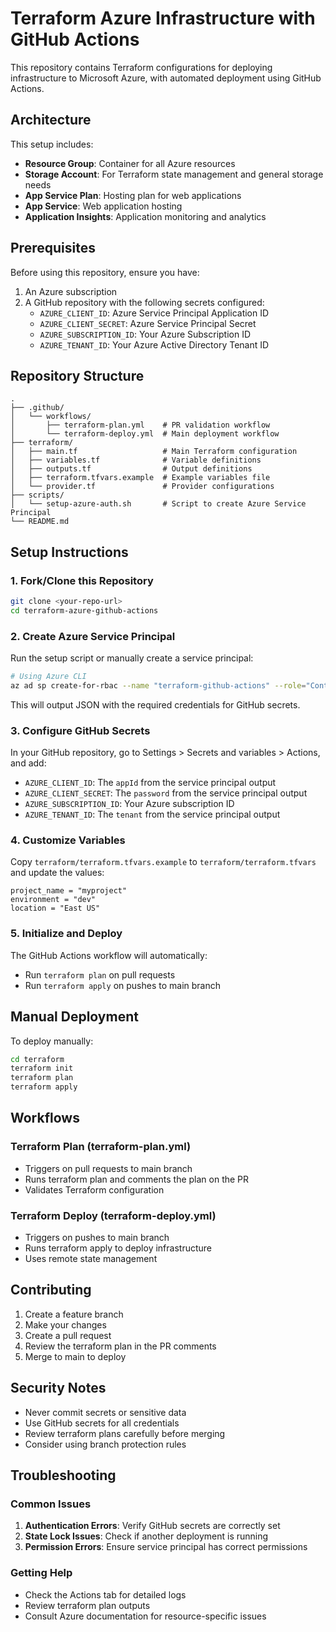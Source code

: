 # Terraform Azure Infrastructure with GitHub Actions

This repository contains Terraform configurations for deploying infrastructure to Microsoft Azure, with automated deployment using GitHub Actions.

## Architecture

This setup includes:
- **Resource Group**: Container for all Azure resources
- **Storage Account**: For Terraform state management and general storage needs
- **App Service Plan**: Hosting plan for web applications
- **App Service**: Web application hosting
- **Application Insights**: Application monitoring and analytics

## Prerequisites

Before using this repository, ensure you have:

1. An Azure subscription
2. A GitHub repository with the following secrets configured:
   - `AZURE_CLIENT_ID`: Azure Service Principal Application ID
   - `AZURE_CLIENT_SECRET`: Azure Service Principal Secret
   - `AZURE_SUBSCRIPTION_ID`: Your Azure Subscription ID
   - `AZURE_TENANT_ID`: Your Azure Active Directory Tenant ID

## Repository Structure

```
.
├── .github/
│   └── workflows/
│       ├── terraform-plan.yml    # PR validation workflow
│       └── terraform-deploy.yml  # Main deployment workflow
├── terraform/
│   ├── main.tf                   # Main Terraform configuration
│   ├── variables.tf              # Variable definitions
│   ├── outputs.tf                # Output definitions
│   ├── terraform.tfvars.example  # Example variables file
│   └── provider.tf               # Provider configurations
├── scripts/
│   └── setup-azure-auth.sh       # Script to create Azure Service Principal
└── README.md
```

## Setup Instructions

### 1. Fork/Clone this Repository

```bash
git clone <your-repo-url>
cd terraform-azure-github-actions
```

### 2. Create Azure Service Principal

Run the setup script or manually create a service principal:

```bash
# Using Azure CLI
az ad sp create-for-rbac --name "terraform-github-actions" --role="Contributor" --scopes="/subscriptions/YOUR_SUBSCRIPTION_ID"
```

This will output JSON with the required credentials for GitHub secrets.

### 3. Configure GitHub Secrets

In your GitHub repository, go to Settings > Secrets and variables > Actions, and add:

- `AZURE_CLIENT_ID`: The `appId` from the service principal output
- `AZURE_CLIENT_SECRET`: The `password` from the service principal output  
- `AZURE_SUBSCRIPTION_ID`: Your Azure subscription ID
- `AZURE_TENANT_ID`: The `tenant` from the service principal output

### 4. Customize Variables

Copy `terraform/terraform.tfvars.example` to `terraform/terraform.tfvars` and update the values:

```hcl
project_name = "myproject"
environment = "dev"
location = "East US"
```

### 5. Initialize and Deploy

The GitHub Actions workflow will automatically:
- Run `terraform plan` on pull requests
- Run `terraform apply` on pushes to main branch

## Manual Deployment

To deploy manually:

```bash
cd terraform
terraform init
terraform plan
terraform apply
```

## Workflows

### Terraform Plan (terraform-plan.yml)
- Triggers on pull requests to main branch
- Runs terraform plan and comments the plan on the PR
- Validates Terraform configuration

### Terraform Deploy (terraform-deploy.yml)
- Triggers on pushes to main branch
- Runs terraform apply to deploy infrastructure
- Uses remote state management

## Contributing

1. Create a feature branch
2. Make your changes
3. Create a pull request
4. Review the terraform plan in the PR comments
5. Merge to main to deploy

## Security Notes

- Never commit secrets or sensitive data
- Use GitHub secrets for all credentials
- Review terraform plans carefully before merging
- Consider using branch protection rules

## Troubleshooting

### Common Issues

1. **Authentication Errors**: Verify GitHub secrets are correctly set
2. **State Lock Issues**: Check if another deployment is running
3. **Permission Errors**: Ensure service principal has correct permissions

### Getting Help

- Check the Actions tab for detailed logs
- Review terraform plan outputs
- Consult Azure documentation for resource-specific issues
